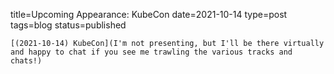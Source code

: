 
title=Upcoming Appearance: KubeCon
date=2021-10-14
type=post
tags=blog
status=published
~~~~~~
[(2021-10-14) KubeCon](I'm not presenting, but I'll be there virtually and happy to chat if you see me trawling the various tracks and chats!) 
            